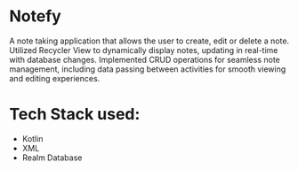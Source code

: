 # Notefy
A note taking application that allows the user to create, edit or delete a note.
Utilized Recycler View to dynamically display notes, updating in real-time with database changes.
Implemented CRUD operations for seamless note management, including data passing between activities for smooth viewing and editing experiences.

# Tech Stack used:
* Kotlin
* XML
* Realm Database
